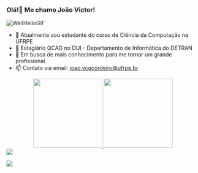### Olá!👋 Me chamo João Victor!
 ![WellHelloGIF](https://user-images.githubusercontent.com/62736535/197848003-f423e121-33a3-4aaf-ae48-8dd4121a5294.gif)

- 🔭 Atualmente sou estudante do curso de Ciência da Computação na UFRPE
- 🌱 Estagiário QCAD no DUI - Departamento de Informática do DETRAN
- 👯 Em busca de mais conhecimento para me tornar um grande profissional
- 📫 Contato via email: joao.vcgcordeiro@ufrpe.br

<div align="center">
  <a href="https://github.com/Joaovcarvalho23">
  <img height="180em" src="https://github-readme-stats.vercel.app/api?username=Joaovcarvalho23&show_icons=true&theme=dark&include_all_commits=true&count_private=true"/>
  <img height="180em" src="https://github-readme-stats.vercel.app/api/top-langs/?username=Joaovcarvalho23&layout=compact&langs_count=7&theme=dracula"/>
</div>
  
<div>
  <a href="https://www.instagram.com/joaovcarvalho_/" target="_blank"><img src="https://img.shields.io/badge/-Instagram-%23E4405F?style=for-the-badge&logo=instagram&logoColor=white" target="_blank"></a>
  
<a href = "mailto:joao.vcgcordeiro@ufrpe.br"><img src="https://img.shields.io/badge/-Gmail-%23333?style=for-the-badge&logo=gmail&logoColor=red" target="_blank"></a> 
</div>
